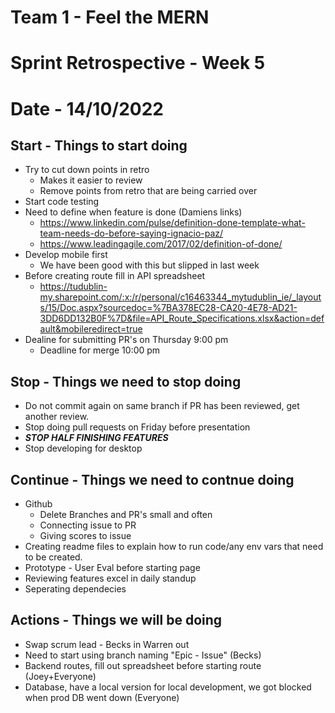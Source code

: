 # Team 1 - Feel the MERN
# Sprint Retrospective - Week 5 
# Date - 14/10/2022

## Start - Things to start doing 
- Try to cut down points in retro 
    - Makes it easier to review 
    - Remove points from retro that are being carried over 
- Start code testing 
- Need to define when feature is done (Damiens links)
    - https://www.linkedin.com/pulse/definition-done-template-what-team-needs-do-before-saying-ignacio-paz/ 
    - https://www.leadingagile.com/2017/02/definition-of-done/ 
- Develop mobile first 
    - We have been good with this but slipped in last week
- Before creating route fill in API spreadsheet 
    - https://tudublin-my.sharepoint.com/:x:/r/personal/c16463344_mytudublin_ie/_layouts/15/Doc.aspx?sourcedoc=%7BA378EC28-CA20-4E78-AD21-3DD6DD132B0F%7D&file=API_Route_Specifications.xlsx&action=default&mobileredirect=true 
- Dealine for submitting PR's on Thursday 9:00 pm
    - Deadline for merge 10:00 pm 

## Stop - Things we need to stop doing
- Do not commit again on same branch if PR has been reviewed, get another review. 
- Stop doing pull requests on Friday before presentation 
- ***STOP HALF FINISHING FEATURES***
- Stop developing for desktop

## Continue - Things we need to contnue doing 
- Github
    - Delete Branches and PR's small and often
    - Connecting issue to PR 
    - Giving scores to issue 
- Creating readme files to explain how to run code/any env vars that need to be created.
- Prototype - User Eval before starting page 
- Reviewing features excel in daily standup 
- Seperating dependecies 

## Actions - Things we will be doing 
- Swap scrum lead - Becks in Warren out 
- Need to start using branch naming "Epic - Issue" (Becks)
- Backend routes, fill out spreadsheet before starting route (Joey+Everyone)
- Database, have a local version for local development, we got blocked when prod DB went down (Everyone)
